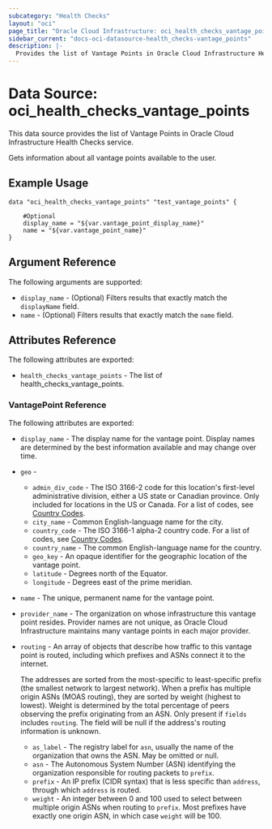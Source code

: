 ```yaml
---
subcategory: "Health Checks"
layout: "oci"
page_title: "Oracle Cloud Infrastructure: oci_health_checks_vantage_points"
sidebar_current: "docs-oci-datasource-health_checks-vantage_points"
description: |-
  Provides the list of Vantage Points in Oracle Cloud Infrastructure Health Checks service
---
```


# Data Source: oci_health_checks_vantage_points
This data source provides the list of Vantage Points in Oracle Cloud Infrastructure Health Checks service.

Gets information about all vantage points available to the user.


## Example Usage

```hcl
data "oci_health_checks_vantage_points" "test_vantage_points" {

	#Optional
	display_name = "${var.vantage_point_display_name}"
	name = "${var.vantage_point_name}"
}
```

## Argument Reference

The following arguments are supported:

* `display_name` - (Optional) Filters results that exactly match the `displayName` field.
* `name` - (Optional) Filters results that exactly match the `name` field.


## Attributes Reference

The following attributes are exported:

* `health_checks_vantage_points` - The list of health_checks_vantage_points.

### VantagePoint Reference

The following attributes are exported:

* `display_name` - The display name for the vantage point. Display names are determined by the best information available and may change over time. 
* `geo` - 
	* `admin_div_code` - The ISO 3166-2 code for this location's first-level administrative division, either a US state or Canadian province. Only included for locations in the US or Canada. For a list of codes, see [Country Codes](https://www.iso.org/obp/ui/#search). 
	* `city_name` - Common English-language name for the city. 
	* `country_code` - The ISO 3166-1 alpha-2 country code. For a list of codes, see [Country Codes](https://www.iso.org/obp/ui/#search). 
	* `country_name` - The common English-language name for the country. 
	* `geo_key` - An opaque identifier for the geographic location of the vantage point.
	* `latitude` - Degrees north of the Equator. 
	* `longitude` - Degrees east of the prime meridian. 
* `name` - The unique, permanent name for the vantage point.
* `provider_name` - The organization on whose infrastructure this vantage point resides. Provider names are not unique, as Oracle Cloud Infrastructure maintains many vantage points in each major provider. 
* `routing` - An array of objects that describe how traffic to this vantage point is routed, including which prefixes and ASNs connect it to the internet.

	The addresses are sorted from the most-specific to least-specific prefix (the smallest network to largest network). When a prefix has multiple origin ASNs (MOAS routing), they are sorted by weight (highest to lowest). Weight is determined by the total percentage of peers observing the prefix originating from an ASN. Only present if `fields` includes `routing`. The field will be null if the address's routing information is unknown. 
	* `as_label` - The registry label for `asn`, usually the name of the organization that owns the ASN. May be omitted or null. 
	* `asn` - The Autonomous System Number (ASN) identifying the organization responsible for routing packets to `prefix`. 
	* `prefix` - An IP prefix (CIDR syntax) that is less specific than `address`, through which `address` is routed. 
	* `weight` - An integer between 0 and 100 used to select between multiple origin ASNs when routing to `prefix`. Most prefixes have exactly one origin ASN, in which case `weight` will be 100. 

